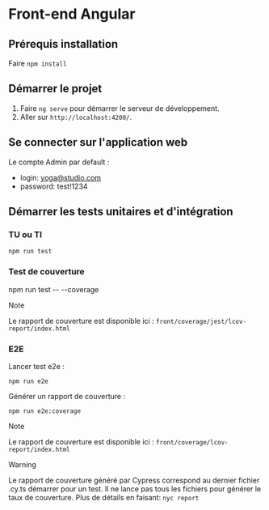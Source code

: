 # Front-end Angular

## Prérequis installation

Faire `npm install`

## Démarrer le projet

1. Faire `ng serve` pour démarrer le serveur de développement.
2. Aller sur `http://localhost:4200/`.

## Se connecter sur l'application web

Le compte Admin par default :
- login: yoga@studio.com
- password: test!1234


## Démarrer les tests unitaires et d'intégration

### TU ou TI

`npm run test`

### Test de couverture

npm run test -- --coverage

> [!NOTE]
> Le rapport de couverture est disponible ici :
> `front/coverage/jest/lcov-report/index.html`

### E2E

Lancer test e2e :

`npm run e2e`

Générer un rapport de couverture :

`npm run e2e:coverage`

> [!NOTE]
> Le rapport de couverture est disponible ici :
> `front/coverage/lcov-report/index.html`

> [!WARNING]
> Le rapport de couverture généré par Cypress correspond au dernier fichier .cy.ts démarrer pour un test.
> Il ne lance pas tous les fichiers pour générer le taux de couverture.
> Plus de détails en faisant: `nyc report`

